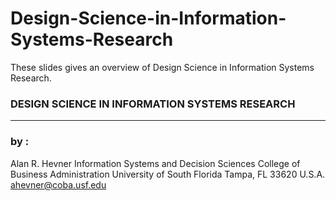 # Design-Science-in-Information-Systems-Research
These slides gives an overview of Design Science in Information Systems Research.

### DESIGN SCIENCE IN INFORMATION SYSTEMS RESEARCH

<hr>

### by : 
Alan R. Hevner
Information Systems and Decision
Sciences
College of Business Administration
University of South Florida
Tampa, FL 33620
U.S.A.
ahevner@coba.usf.edu

